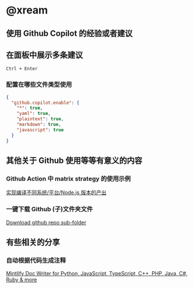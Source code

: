 # @xream

## 使用 Github Copilot 的经验或者建议

## 在面板中展示多条建议

`Ctrl + Enter`

### 配置在哪些文件类型使用

```JSON
{
  "github.copilot.enable": {
    "*": true,
    "yaml": true,
    "plaintext": true,
    "markdown": true,
    "javascript": true
  }
}
```


## 其他关于 Github 使用等等有意义的内容

### Github Action 中 matrix strategy 的使用示例

[实现编译不同系统/平台/Node.js 版本的产出](https://github.com/xream/Sub-Store/blob/feature/server/.github/workflows/backend.yaml)

### 一键下载 Github (子)文件夹文件

[Download github repo sub-folder](https://greasyfork.org/en/scripts/411834-download-github-repo-sub-folder)

## 有些相关的分享

### 自动根据代码生成注释

[Mintlify Doc Writer for Python, JavaScript, TypeScript, C++, PHP, Java, C#, Ruby & more](https://marketplace.visualstudio.com/items?itemName=mintlify.document)